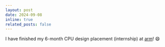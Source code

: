 ```yaml
---
layout: post
date: 2024-09-08 
inline: true
related_posts: false
---
```


I have finished my 6-month CPU design placement (internship) at [arm](https://www.arm.com/)! :smile: